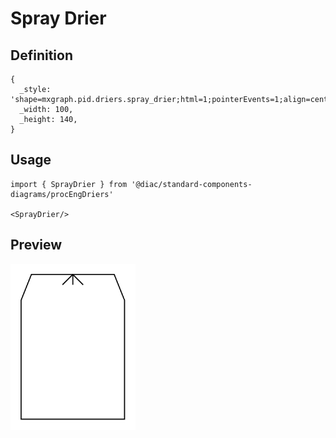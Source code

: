 # Spray Drier

## Definition

```
{
  _style: 'shape=mxgraph.pid.driers.spray_drier;html=1;pointerEvents=1;align=center;verticalLabelPosition=bottom;verticalAlign=top;dashed=0;',
  _width: 100,
  _height: 140,
}
```

## Usage

```
import { SprayDrier } from '@diac/standard-components-diagrams/procEngDriers'

<SprayDrier/>
```

## Preview

<img src="./spray-drier.png" width="200"/>
